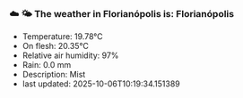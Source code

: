 ### ☁️ 🌤️  The weather in Florianópolis is: Florianópolis

- Temperature: 19.78°C
- On flesh: 20.35°C
- Relative air humidity: 97%
- Rain: 0.0 mm
- Description: Mist
- last updated: 2025-10-06T10:19:34.151389
